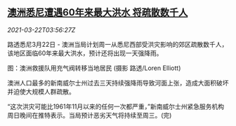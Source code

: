 <!--1616385662000-->
[澳洲悉尼遭遇60年来最大洪水 将疏散数千人](https://cn.reuters.com/article/au-sydney-flood-0322-idCNKBS2BE0BL)
------

<div><i>2021-03-22T03:56:27Z</i></div><p>路透悉尼3月22日 - 澳洲当局计划周一从悉尼西部受洪灾影响的郊区疏散数千人，该地区面临60年来最大洪水，预计还将出现一天强降雨。</p><p>图：澳洲救援队用充气阀转移当地居民 (摄影 路透/Loren Elliott)</p><p>澳洲人口最多的新南威尔士州过去三天持续强降雨导致河面上张，造成大面积破坏并迫使大规模人群疏散。</p><p>“这次洪灾可能比1961年11月以来的任何一次都严重，”新南威尔士州紧急服务机构周日晚间在推特表示。当局预计恶劣天气将持续至周三。(完)</p>
